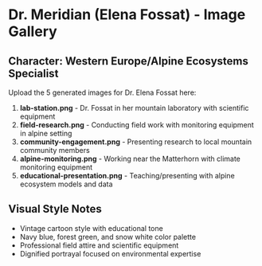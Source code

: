 # Dr. Meridian (Elena Fossat) - Image Gallery

## Character: Western Europe/Alpine Ecosystems Specialist

Upload the 5 generated images for Dr. Elena Fossat here:

1. **lab-station.png** - Dr. Fossat in her mountain laboratory with scientific equipment
2. **field-research.png** - Conducting field work with monitoring equipment in alpine setting
3. **community-engagement.png** - Presenting research to local mountain community members  
4. **alpine-monitoring.png** - Working near the Matterhorn with climate monitoring equipment
5. **educational-presentation.png** - Teaching/presenting with alpine ecosystem models and data

## Visual Style Notes
- Vintage cartoon style with educational tone
- Navy blue, forest green, and snow white color palette
- Professional field attire and scientific equipment
- Dignified portrayal focused on environmental expertise
